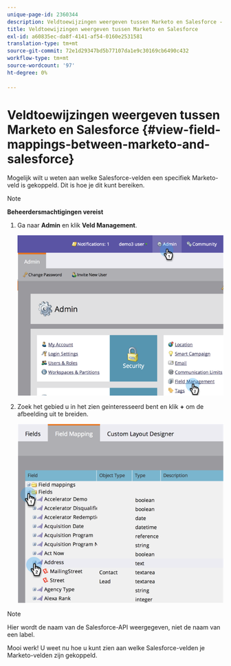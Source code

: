 ```yaml
---
unique-page-id: 2360344
description: Veldtoewijzingen weergeven tussen Marketo en Salesforce - Marketo Docs - Productdocumentatie
title: Veldtoewijzingen weergeven tussen Marketo en Salesforce
exl-id: a60835ec-da8f-4141-af54-0160e2531581
translation-type: tm+mt
source-git-commit: 72e1d29347bd5b77107da1e9c30169cb6490c432
workflow-type: tm+mt
source-wordcount: '97'
ht-degree: 0%

---
```


# Veldtoewijzingen weergeven tussen Marketo en Salesforce {#view-field-mappings-between-marketo-and-salesforce}

Mogelijk wilt u weten aan welke Salesforce-velden een specifiek Marketo-veld is gekoppeld. Dit is hoe je dit kunt bereiken.

>[!NOTE]
>
>**Beheerdersmachtigingen vereist**

1. Ga naar **Admin** en klik **Veld Management**.

   ![](assets/image2014-9-19-9-3a54-3a26.png)

1. Zoek het gebied u in het zien geinteresseerd bent en klik **+** om de afbeelding uit te breiden.

   ![](assets/image2014-9-19-9-3a54-3a34.png)

>[!NOTE]
>
>Hier wordt de naam van de Salesforce-API weergegeven, niet de naam van een label.

Mooi werk! U weet nu hoe u kunt zien aan welke Salesforce-velden je Marketo-velden zijn gekoppeld.
